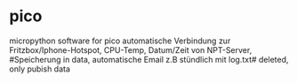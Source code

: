 # pico
micropython software for pico
automatische Verbindung zur Fritzbox/Iphone-Hotspot, CPU-Temp, Datum/Zeit von NPT-Server, 
#Speicherung in data, automatische Email z.B stündlich mit log.txt# deleted, only pubish data
